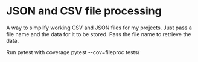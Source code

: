 # JSON and CSV file processing
A way to simplify working CSV and JSON files for my projects. Just pass a file name and the data for it to be stored. Pass the file name to retrieve the data.

Run pytest with coverage
pytest --cov=fileproc tests/